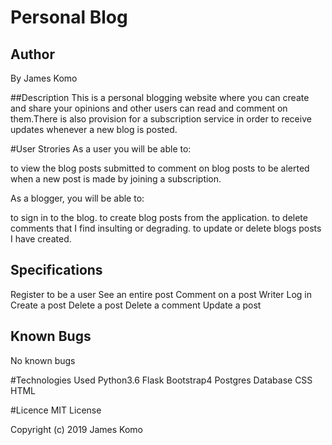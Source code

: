 # Personal Blog
## Author
By James Komo 

##Description
This is a personal blogging website where you can create and share your opinions and other users can read and comment on them.There is also provision for a subscription service in order to receive updates whenever a new blog is posted.

#User Strories
As a user you will be able to:

to view the blog posts submitted
to comment on blog posts
to be alerted when a new post is made by joining a subscription.

As a blogger, you will be able to:

to sign in to the blog.
to create blog posts from the application.
to delete comments that I find insulting or degrading.
to update or delete blogs posts I have created.

## Specifications
Register to be a user
See an entire post
Comment on a post
Writer Log in
Create a post
Delete a post
Delete a comment
Update a post

## Known Bugs
No known bugs

#Technologies Used
Python3.6
Flask
Bootstrap4
Postgres Database
CSS
HTML


#Licence
MIT License

Copyright (c) 2019 James Komo